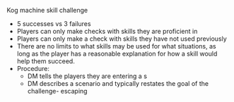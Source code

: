 Kog machine skill challenge
- 5 successes vs 3 failures
- Players can only make checks with skills they are proficient in
- Players can only make a check with skills they have not used previously
- There are no limits to what skills may be used for what situations, as long as the player has a reasonable explanation for how a skill would help them succeed.
- Procedure:
	- DM tells the players they are entering a s
	- DM describes a scenario and typically restates the goal of the challenge- escaping